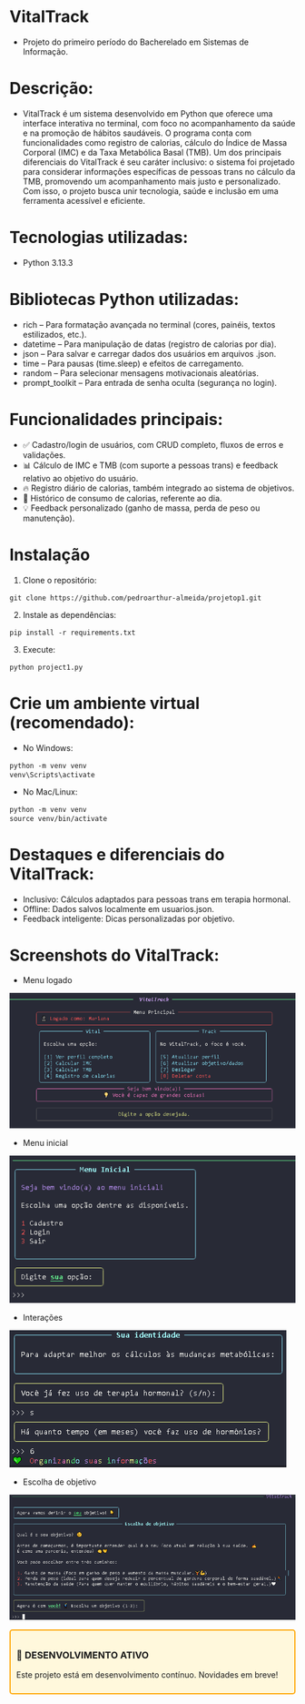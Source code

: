 # VitalTrack
- Projeto do primeiro período do Bacherelado em Sistemas de Informação.

# Descrição: 
- VitalTrack é um sistema desenvolvido em Python que oferece uma interface interativa no terminal, com foco no acompanhamento da saúde e na promoção de hábitos saudáveis. O programa conta com funcionalidades como registro de calorias, cálculo do Índice de Massa Corporal (IMC) e da Taxa Metabólica Basal (TMB). Um dos principais diferenciais do VitalTrack é seu caráter inclusivo: o sistema foi projetado para considerar informações específicas de pessoas trans no cálculo da TMB, promovendo um acompanhamento mais justo e personalizado. Com isso, o projeto busca unir tecnologia, saúde e inclusão em uma ferramenta acessível e eficiente.

# Tecnologias utilizadas:
- Python 3.13.3

# Bibliotecas Python utilizadas:
- rich – Para formatação avançada no terminal (cores, painéis, textos estilizados, etc.).
- datetime – Para manipulação de datas (registro de calorias por dia).
- json – Para salvar e carregar dados dos usuários em arquivos .json.
- time – Para pausas (time.sleep) e efeitos de carregamento.
- random – Para selecionar mensagens motivacionais aleatórias.
- prompt_toolkit – Para entrada de senha oculta (segurança no login).

# Funcionalidades principais:
- ✅ Cadastro/login de usuários, com CRUD completo, fluxos de erros e validações.
- 📊 Cálculo de IMC e TMB (com suporte a pessoas trans) e feedback relativo ao objetivo do usuário.
- 🔥 Registro diário de calorias, também integrado ao sistema de objetivos.
- 📅 Histórico de consumo de calorias, referente ao dia.
- 💡 Feedback personalizado (ganho de massa, perda de peso ou manutenção).

# Instalação
1. Clone o repositório:
```
git clone https://github.com/pedroarthur-almeida/projetop1.git
```
2. Instale as dependências:
```
pip install -r requirements.txt
```
3. Execute:
```
python project1.py
```

# Crie um ambiente virtual (recomendado):
- No Windows:
```
python -m venv venv
venv\Scripts\activate
```
- No Mac/Linux:
```
python -m venv venv
source venv/bin/activate
```
# Destaques e diferenciais do VitalTrack:
- Inclusivo: Cálculos adaptados para pessoas trans em terapia hormonal.
- Offline: Dados salvos localmente em usuarios.json.
- Feedback inteligente: Dicas personalizadas por objetivo.

# Screenshots do VitalTrack:
- Menu logado

![Menu logado](imgs/menulogado.png)

- Menu inicial

![Menu inicial](imgs/menuinicial.png)

- Interações

![Interações](imgs/inclusao.png)

- Escolha de objetivo

![Escolha de objetivo](imgs/escolhadeobj.png)

<div style="border: 2px solid #FFA500; padding: 10px; border-radius: 5px; background-color: #FFF8DC;">
  <h3>🚧 <strong>DESENVOLVIMENTO ATIVO</strong></h3>
  <p>Este projeto está em desenvolvimento contínuo. Novidades em breve!</p>
</div>








  
